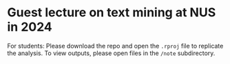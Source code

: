 # Guest lecture on text mining at NUS in 2024

For students: Please download the repo and open the `.rproj` file to replicate the analysis. To view outputs, please open files in the `/note` subdirectory.
